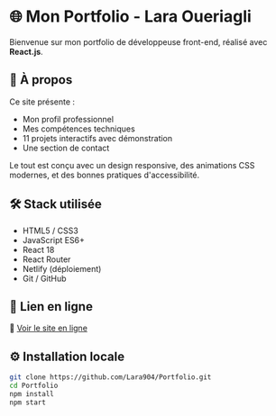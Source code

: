 # 🌐 Mon Portfolio - Lara Oueriagli

Bienvenue sur mon portfolio de développeuse front-end, réalisé avec **React.js**.

## 🚀 À propos

Ce site présente :
- Mon profil professionnel
- Mes compétences techniques
- 11 projets interactifs avec démonstration
- Une section de contact

Le tout est conçu avec un design responsive, des animations CSS modernes, et des bonnes pratiques d'accessibilité.

## 🛠️ Stack utilisée

- HTML5 / CSS3
- JavaScript ES6+
- React 18
- React Router
- Netlify (déploiement)
- Git / GitHub

## 📍 Lien en ligne

🔗 [Voir le site en ligne](https://devbylara.netlify.app)

## ⚙️ Installation locale

```bash
git clone https://github.com/Lara904/Portfolio.git
cd Portfolio
npm install
npm start
